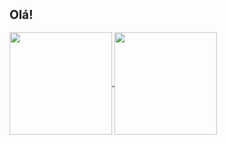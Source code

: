 ## Olá!

<a href="https://github.com/drifernandes">
  <img height="180cm" align="center" src="https://github-readme-stats.vercel.app/api?username=drifernandes&show_icons=true&hide=contribs,prs&theme=transparent"/>
  <img height="180cm" align="center" src="https://github-readme-stats.vercel.app/api/top-langs/?username=drifernandes&layout-compact&theme=transparent"/>
  </a>

